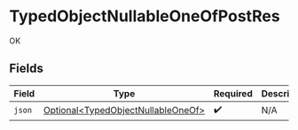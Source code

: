 # TypedObjectNullableOneOfPostRes

OK


## Fields

| Field                                                                                  | Type                                                                                   | Required                                                                               | Description                                                                            |
| -------------------------------------------------------------------------------------- | -------------------------------------------------------------------------------------- | -------------------------------------------------------------------------------------- | -------------------------------------------------------------------------------------- |
| `json`                                                                                 | [Optional\<TypedObjectNullableOneOf>](../../models/shared/TypedObjectNullableOneOf.md) | :heavy_check_mark:                                                                     | N/A                                                                                    |